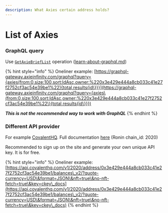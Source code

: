 ```yaml
---
description: What Axies certain address holds?
---
```


# List of Axies

### GraphQL query

Use [`GetAxieBriefList`](https://axie-graphql.web.app/operations/getAxieBriefList) operation ([learn-about-graphql.md](learn-about-graphql.md "mention"))

{% hint style="info" %}
Oneliner example: [https://graphql-gateway.axieinfinity.com/graphql?query={axies(from:0,size:100,sort:IdAsc,owner:%220x3e429e444a8cb033c41e27f2752cf3ac54e39be1%22){total,results{id\}}}](https://graphql-gateway.axieinfinity.com/graphql?query={axies\(from:0,size:100,sort:IdAsc,owner:%220x3e429e444a8cb033c41e27f2752cf3ac54e39be1%22\){total,results{id\}}})

_**This is not the recommended way to work with GraphQL**_
{% endhint %}

### Different API provider

For example [CovalentHQ](https://www.covalenthq.com/). Full documentation [here](https://www.covalenthq.com/docs/api/#/overview) (Ronin chain\_id: 2020)

Recommended to sign up on the site and generate your own unique API key. It is for free.

{% hint style="info" %}
Oneliner example: [https://api.covalenthq.com/v1/2020/address/0x3e429e444a8cb033c41e27f2752cf3ac54e39be1/balances\_v2/?quote-currency=USD\&format=JSON\&nft=true\&no-nft-fetch=true\&key=ckey\_docs](https://api.covalenthq.com/v1/2020/address/0x3e429e444a8cb033c41e27f2752cf3ac54e39be1/balances\_v2/?quote-currency=USD\&format=JSON\&nft=true\&no-nft-fetch=true\&key=ckey\_docs)
{% endhint %}
